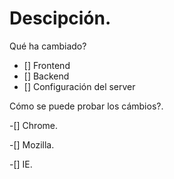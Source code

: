 # Descipción.
Qué ha cambiado?
- [] Frontend
- [] Backend
- [] Configuración del server

Cómo se puede probar los cámbios?.

-[] Chrome.

-[] Mozilla.

-[] IE.
